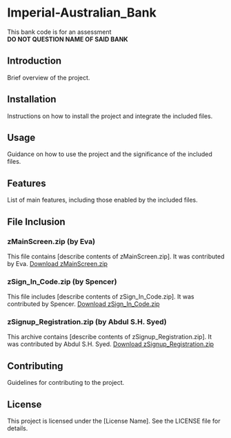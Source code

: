 # Imperial-Australian_Bank
This bank code is for an assessment <br> 
**DO NOT QUESTION NAME OF SAID BANK**

## Introduction
Brief overview of the project.

## Installation
Instructions on how to install the project and integrate the included files.

## Usage
Guidance on how to use the project and the significance of the included files.

## Features
List of main features, including those enabled by the included files.

## File Inclusion

### zMainScreen.zip (by Eva)
This file contains [describe contents of zMainScreen.zip]. It was contributed by Eva.
[Download zMainScreen.zip]([paste_the_copied_download_link_here_for_zMainScreen.zip](https://github.com/GitHubSASH24/Imperial-Australian_Bank/blob/79299dac2d485a24ed05ad5195cefcb3758db1ad/zMainScreen.zip))


### zSign_In_Code.zip (by Spencer)
This file includes [describe contents of zSign_In_Code.zip]. It was contributed by Spencer.
[Download zSign_In_Code.zip](link_to_download)

### zSignup_Registration.zip (by Abdul S.H. Syed)
This archive contains [describe contents of zSignup_Registration.zip]. It was contributed by Abdul S.H. Syed.
[Download zSignup_Registration.zip](link_to_download)

## Contributing
Guidelines for contributing to the project.

## License
This project is licensed under the [License Name]. See the LICENSE file for details.
